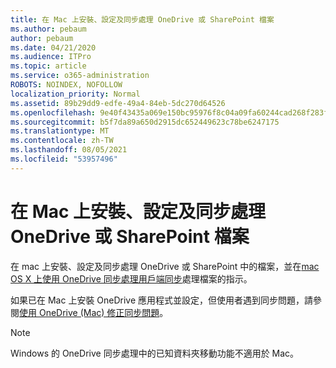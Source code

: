 ```yaml
---
title: 在 Mac 上安裝、設定及同步處理 OneDrive 或 SharePoint 檔案
ms.author: pebaum
author: pebaum
ms.date: 04/21/2020
ms.audience: ITPro
ms.topic: article
ms.service: o365-administration
ROBOTS: NOINDEX, NOFOLLOW
localization_priority: Normal
ms.assetid: 89b29dd9-edfe-49a4-84eb-5dc270d64526
ms.openlocfilehash: 9e40f43435a069e150bc95976f8c04a09fa60244cad268f283f326c1df363704
ms.sourcegitcommit: b5f7da89a650d2915dc652449623c78be6247175
ms.translationtype: MT
ms.contentlocale: zh-TW
ms.lasthandoff: 08/05/2021
ms.locfileid: "53957496"
---
```

# <a name="install-setup-and-sync-onedrive-or-sharepoint-files-on-mac"></a>在 Mac 上安裝、設定及同步處理 OneDrive 或 SharePoint 檔案 

在 mac 上安裝、設定及同步處理 OneDrive 或 SharePoint 中的檔案，並在[mac OS X 上使用 OneDrive 同步處理用戶端同步](https://support.office.com/article/sync-files-with-the-onedrive-sync-client-on-mac-os-x-d11b9f29-00bb-4172-be39-997da46f913f)處理檔案的指示。

如果已在 Mac 上安裝 OneDrive 應用程式並設定，但使用者遇到同步問題，請參閱[使用 OneDrive (Mac) 修正同步問題](https://support.office.com/article/fix-onedrive-sync-problems-on-a-mac-af3012d7-13ec-4ac9-bbb1-ebcd2a0cd756)。

> [!NOTE]
> Windows 的 OneDrive 同步處理中的已知資料夾移動功能不適用於 Mac。




